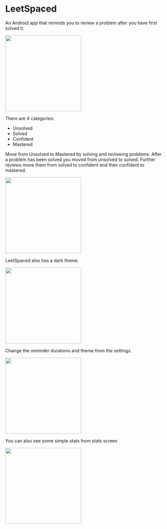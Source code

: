 # LeetSpaced
An Android app that reminds you to review a problem after you have first solved it.

<img src="https://user-images.githubusercontent.com/6264813/99135286-9577cd00-25ef-11eb-94cd-309937ff5811.png" width="240" />

There are 4 categories:
- Unsolved
- Solved
- Confident
- Mastered

Move from Unsolved to Mastered by solving and reviewing problems. After a problem has been solved you moved from unsolved to solved. Further reviews move them from solved to confident and then confident to mastered.

<img src="https://user-images.githubusercontent.com/6264813/99135289-96106380-25ef-11eb-8086-6bac371a33b3.png" width="240" />

LeetSpaced also has a dark theme.

<img src="https://user-images.githubusercontent.com/6264813/99135285-94df3680-25ef-11eb-9170-b4791d14289d.png" width="240" />

Change the reminder durations and theme from the settings.

<img src="https://user-images.githubusercontent.com/6264813/99135287-9577cd00-25ef-11eb-9d3a-28c182a15cc3.png" width="240" />

You can also see some simple stats from stats screen

<img src="https://user-images.githubusercontent.com/6264813/99135288-9577cd00-25ef-11eb-8aa4-6b550c6eb058.png" width="240" />
